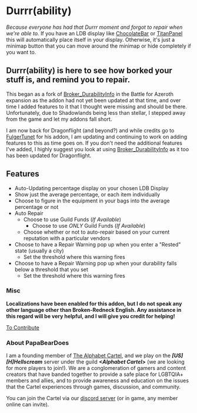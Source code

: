 # Durrr(ability)
*Because everyone has had that Durrr moment and forgot to repair when we're able to.*
If you have an LDB display like [ChocolateBar](https://www.curseforge.com/wow/addons/chocolatebar) or [TitanPanel](https://www.curseforge.com/wow/addons/titan-panel) this will automatically place itself in your display.  Otherwise, it's just a minimap button that you can move around the minimap or hide completely if you want to.

## Durrr(ability) is here to see how borked your stuff is, and remind you to repair.
This began as a fork of [Broker_DurabilityInfo](https://www.curseforge.com/wow/addons/broker_durabilityinfo) in the Battle for Azeroth expansion as the addon had not yet been updated at that time, and over time I added features to it that I thought were missing and should be there.  Unfortunately, due to Shadowlands being less than stellar, I stepped away from the game and let my addons fall short.

I am now back for Dragonflight (and beyond?) and while credits go to [FulgerTunet](https://www.curseforge.com/members/fulgertunet) for his addon, I am updating and continuing to work on adding features to this as time goes on. If you don't need the additional features I've added, I highly suggest you look at using [Broker_DurabilityInfo](https://www.curseforge.com/wow/addons/broker_durabilityinfo) as it too has been updated for Dragonflight.

## Features
* Auto-Updating percentage display on your chosen LDB Display
* Show just the average percentage, or each item individually
* Choose to figure in the equipment in your bags into the average percentage or not
* Auto Repair
  * Choose to use Guild Funds (*If Available*)
    * Choose to use *ONLY* Guild Funds (*If Available*)
  * Choose whether or not to auto-repair based on your current reputation with a particular vendors
* Choose to have a Repair Warning pop up when you enter a "Rested" state (usually a city)
  * Set the threshold where this warning fires
* Choose to have a Repair Warning pop up when your durability falls below a threshold that you set
  * Set the threshold where this warning fires

### Misc
**Localizations have been enabled for this addon, but I do not speak any other language other than Broken-Redneck English. Any assistance in this regard will be very helpful, and I will give you credit for helping!**

[To Contribute](https://www.curseforge.com/wow/addons/durrrability/localization)

### About PapaBearDoes
I am a founding member of [The Alphabet Cartel](https://discord.alphabetcartel.org), and we play on the ***\[US\]\[H\]Hellscream*** server under the guild ***&lt;Alphabet Cartel&gt;*** (we are looking for more players to join!).  We are a conglomeration of gamers and content creators that have banded together to provide a safe place for LGBTQIA+ members and allies, and to provide awareness and education on the issues that the Cartel experiences through games, discussion, and community.

You can join the Cartel via our [discord server](https://discord.alphabetcartel.org) (or in game, any member online can invite).